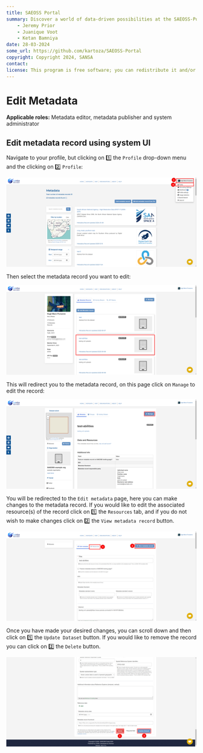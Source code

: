 ```yaml
---
title: SAEOSS Portal
summary: Discover a world of data-driven possibilities at the SAEOSS-Portal, where information converges to empower data sharing and decision-making.
    - Jeremy Prior
    - Juanique Voot
    - Ketan Bamniya
date: 28-03-2024
some_url: https://github.com/kartoza/SAEOSS-Portal
copyright: Copyright 2024, SANSA
contact:
license: This program is free software; you can redistribute it and/or modify it under the terms of the GNU Affero General Public License as published by the Free Software Foundation; either version 3 of the License, or (at your option) any later version.
---
```


# Edit Metadata

**Applicable roles:** Metadata editor, metadata publisher and system administrator

## Edit metadata record using system UI

Navigate to your profile, but clicking on 1️⃣ the `Profile` drop-down menu and the clicking on 2️⃣ `Profile`:

![Edit Metadata 1](img/editing-metadata-1.png)

Then select the metadata record you want to edit:

![Edit Metadata 2](img/editing-metadata-2.png)

This will redirect you to the metadata record, on this page click on `Manage` to edit the record:

![Edit Metadata 3](img/editing-metadata-3.png)

You will be redirected to the `Edit metadata` page, here you can make changes to the metadata record. If you would like to edit the associated resource(s) of the record click on 1️⃣ the `Resources` tab, and if you do not wish to make changes click on 2️⃣ the `View metadata record` button.

![Edit Metadata 4](img/editing-metadata-4.png)

Once you have made your desired changes, you can scroll down and then click on 1️⃣ the `Update Dataset` button. If you would like to remove the record you can click on 2️⃣ the `Delete` button.

![Edit Metadata 5](img/editing-metadata-5.png)

